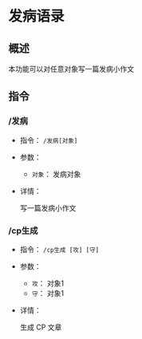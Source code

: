 # 发病语录

## 概述

本功能可以对任意对象写一篇发病小作文

## 指令

### /发病

- 指令： `/发病[对象]`

- 参数：

  - `对象`： 发病对象

- 详情：

  写一篇发病小作文

### /cp生成

- 指令： `/cp生成 [攻] [守]`

- 参数：

  - `攻`： 对象1
  - `守`： 对象1

- 详情：

  生成 CP 文章
